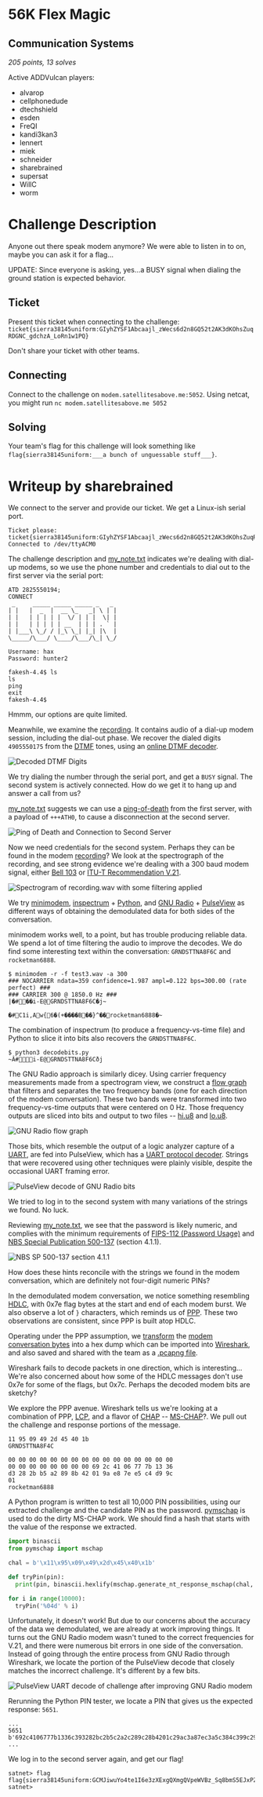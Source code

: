# 56K Flex Magic

## Communication Systems

*205 points, 13 solves*

Active ADDVulcan players:

- alvarop
- cellphonedude
- dtechshield
- esden
- FreQI
- kandi3kan3
- lennert
- miek
- schneider
- sharebrained
- supersat
- WillC
- worm

# Challenge Description

Anyone out there speak modem anymore? We were able to listen in to on, maybe you can ask it for a flag…

UPDATE: Since everyone is asking, yes...a BUSY signal when dialing the ground station is expected behavior.

## Ticket

Present this ticket when connecting to the challenge:
`ticket{sierra38145uniform:GIyhZYSF1Abcaajl_zWecs6d2n8GQ52t2AK3dKOhsZuqRDGNC_gdchzA_LoRn1w1PQ}`

Don't share your ticket with other teams.

## Connecting

Connect to the challenge on `modem.satellitesabove.me:5052`. Using netcat, you might run `nc modem.satellitesabove.me 5052`

## Solving

Your team's flag for this challenge will look something like `flag{sierra38145uniform:___a bunch of unguessable stuff___}`. 

# Writeup by sharebrained

We connect to the server and provide our ticket. We get a Linux-ish serial port.

```
Ticket please:
ticket{sierra38145uniform:GIyhZYSF1Abcaajl_zWecs6d2n8GQ52t2AK3dKOhsZuqRDGNC_gdchzA_LoRn1w1PQ}
Connected to /dev/ttyACM0
```

The challenge description and [my_note.txt](files/my_note.txt) indicates we're dealing with dial-up modems, so we use the phone number and credentials to dial out to the first server via the serial port:

```
ATD 2825550194;
CONNECT
 _     _____ _____ _____ _   _ 
| |   |  _  |  __ \_   _| \ | |
| |   | | | | |  \/ | | |  \| |
| |   | | | | | __  | | | . ` |
| |___\ \_/ / |_\ \_| |_| |\  |
\_____/\___/ \____/\___/\_| \_/

Username: hax
Password: hunter2

fakesh-4.4$ ls
ls
ping
exit
fakesh-4.4$
```

Hmmm, our options are quite limited.

Meanwhile, we examine the [recording](files/recording.wav). It contains audio of a dial-up modem session, including the dial-out phase. We recover the dialed digits `4905550175` from the [DTMF](https://en.wikipedia.org/wiki/Dual-tone_multi-frequency_signaling) tones, using an [online DTMF decoder](http://dialabc.com/sound/detect/).

![Decoded DTMF Digits](images/dtmf-decode.png)

We try dialing the number through the serial port, and get a `BUSY` signal. The second system is actively connected. How do we get it to hang up and answer a call from us?

[my_note.txt](files/my_note.txt) suggests we can use a [ping-of-death](https://en.wikipedia.org/wiki/Ping_of_death) from the first server, with a payload of `+++ATH0`, to cause a disconnection at the second server.

![Ping of Death and Connection to Second Server](images/ping-of-death-login.png)

Now we need credentials for the second system. Perhaps they can be found in the modem [recording](files/recording.wav)? We look at the spectrograph of the recording, and see strong evidence we're dealing with a 300 baud modem signal, either [Bell 103](https://en.wikipedia.org/wiki/Bell_103_modem) or [ITU-T Recommendation V.21](https://www.itu.int/rec/T-REC-V.21/en).

![Spectrogram of recording.wav with some filtering applied](images/recording-spectrogram.png)

We try [minimodem](https://github.com/kamalmostafa/minimodem), [inspectrum](https://github.com/miek/inspectrum) + [Python](https://www.python.org/), and [GNU Radio](https://www.gnuradio.org/) + [PulseView](https://sigrok.org/wiki/PulseView) as different ways of obtaining the demodulated data for both sides of the conversation.

minimodem works well, to a point, but has trouble producing reliable data. We spend a lot of time filtering the audio to improve the decodes. We do find some interesting text within the conversation: `GRNDSTTNA8F6C` and `rocketman6888`.

```
$ minimodem -r -f test3.wav -a 300
### NOCARRIER ndata=359 confidence=1.987 ampl=0.122 bps=300.00 (rate perfect) ###
### CARRIER 300 @ 1850.0 Hz ###
|�#��i-E@GRNDSTTNA8F6C�j~
```

```
�#C1i,Aw{6�(+����B��}^��ٜrocketman6888�~
```

The combination of inspectrum (to produce a frequency-vs-time file) and Python to slice it into bits also recovers the `GRNDSTTNA8F6C`.

```
$ python3 decodebits.py
~Â#i-E@GRNDSTTNA8F6Cðj
```

The GNU Radio approach is similarly dicey. Using carrier frequency measurements made from a spectrogram view, we construct a [flow graph](gnuradio/modem.grc) that filters and separates the two frequency bands (one for each direction of the modem conversation). These two bands were transformed into two frequency-vs-time outputs that were centered on 0 Hz. Those frequency outputs are sliced into bits and output to two files -- [hi.u8](gnuradio/hi.u8) and [lo.u8](gnuradio/lo.u8).

![GNU Radio flow graph](images/gnuradio-flow-graph.png)

Those bits, which resemble the output of a logic analyzer capture of a [UART](https://en.wikipedia.org/wiki/Universal_asynchronous_receiver-transmitter), are fed into PulseView, which has a [UART protocol decoder](https://sigrok.org/wiki/Protocol_decoder:Uart). Strings that were recovered using other techniques were plainly visible, despite the occasional UART framing error.

![PulseView decode of GNU Radio bits](images/pulseview-uart-decode.png)

We tried to log in to the second system with many variations of the strings we found. No luck.

Reviewing [my_note.txt](files/my_note.txt), we see that the password is likely numeric, and complies with the minimum requirements of [FIPS-112 (Password Usage)](https://nvlpubs.nist.gov/nistpubs/Legacy/FIPS/fipspub112.pdf) and [NBS Special Publication 500-137](https://nvlpubs.nist.gov/nistpubs/Legacy/SP/nbsspecialpublication500-137.pdf) (section 4.1.1).

![NBS SP 500-137 section 4.1.1](images/nbs-sp-500-137-section-4-1-1.png)

How does these hints reconcile with the strings we found in the modem conversation, which are definitely not four-digit numeric PINs?

In the demodulated modem conversation, we notice something resembling [HDLC](https://en.wikipedia.org/wiki/High-Level_Data_Link_Control), with 0x7e flag bytes at the start and end of each modem burst. We also observe a lot of `}` characters, which reminds us of [PPP](https://en.wikipedia.org/wiki/Point-to-Point_Protocol). These two observations are consistent, since PPP is built atop HDLC.

Operating under the PPP assumption, we [transform](python/hdlc.py) the [modem conversation bytes](conversation.txt) into a hex dump which can be imported into [Wireshark](https://www.wireshark.org/), and also saved and shared with the team as a [.pcapng file](modem_0.pcapng).

Wireshark fails to decode packets in one direction, which is interesting... We're also concerned about how some of the HDLC messages don't use 0x7e for some of the flags, but 0x7c. Perhaps the decoded modem bits are sketchy?

We explore the PPP avenue. Wireshark tells us we're looking at a combination of PPP, [LCP](https://en.wikipedia.org/wiki/Link_Control_Protocol), and a flavor of [CHAP](https://en.wikipedia.org/wiki/Challenge-Handshake_Authentication_Protocol) -- [MS-CHAP](https://en.wikipedia.org/wiki/MS-CHAP)?. We pull out the challenge and response portions of the message.

```
11 95 09 49 2d 45 40 1b 
GRNDSTTNA8F4C

00 00 00 00 00 00 00 00 00 00 00 00 00 00 00 00
00 00 00 00 00 00 00 00 69 2c 41 06 77 7b 13 36
d3 28 2b b5 a2 89 8b 42 01 9a e8 7e e5 c4 d9 9c
01
rocketman6888
```

A Python program is written to test all 10,000 PIN possibilities, using our extracted challenge and the candidate PIN as the password. [pymschap](https://github.com/talkincode/pymschap) is used to do the dirty MS-CHAP work. We should find a hash that starts with the value of the response we extracted.

```python
import binascii
from pymschap import mschap

chal = b'\x11\x95\x09\x49\x2d\x45\x40\x1b'

def tryPin(pin):
  print(pin, binascii.hexlify(mschap.generate_nt_response_mschap(chal, pin)))

for i in range(10000):
  tryPin('%04d' % i)
```

Unfortunately, it doesn't work! But due to our concerns about the accuracy of the data we demodulated, we are already at work improving things. It turns out the GNU Radio modem wasn't tuned to the correct frequencies for V.21, and there were numerous bit errors in one side of the conversation. Instead of going through the entire process from GNU Radio through Wireshark, we locate the portion of the PulseView decode that closely matches the incorrect challenge. It's different by a few bits.

![PulseView UART decode of challenge after improving GNU Radio modem](images/pulseview-correct-challenge.png)

Rerunning the Python PIN tester, we locate a PIN that gives us the expected response: `5651`.

```
...
5651 b'692c4106777b1336c393282bc2b5c2a2c289c28b4201c29ac3a87ec3a5c384c399c29c'
...
```

We log in to the second server again, and get our flag!

```
satnet> flag
flag{sierra38145uniform:GCMJiwuYo4te1I6e3zXExgQXmgQVpeWVBz_Sq8bmS5EJxPZMHVxJCpDjIClw_mV5WLotPUoE6Tguk9Ow219xBig}
satnet>
```
